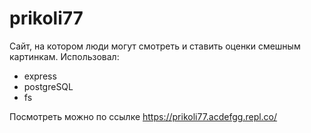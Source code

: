 # prikoli77

Сайт, на котором люди могут смотреть и ставить оценки смешным картинкам.
Использовал:
+ express
+ postgreSQL
+ fs

Посмотреть можно по ссылке https://prikoli77.acdefgg.repl.co/
